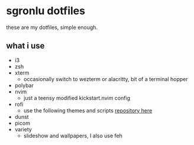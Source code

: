 # sgronlu dotfiles

these are my dotfiles, simple enough.
## what i use
- i3
- zsh
- xterm
  - occasionally switch to wezterm or alacritty, bit of a terminal hopper
- polybar
- nvim
  - just a teensy modified kickstart.nvim config
- rofi
  - use the following themes and scripts [repository here](https://github.com/adi1090x/rofi/tree/master) 
- dunst 
- picom
- variety
  - slideshow and wallpapers, I also use feh
